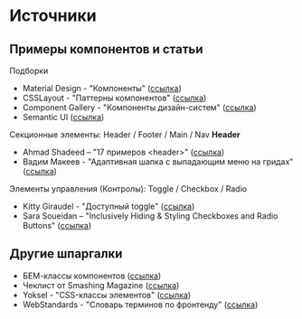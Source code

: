 # Источники

## Примеры компонентов и статьи

Подборки
- Material Design - "Компоненты" ([ссылка](https://material.io/components))
- CSSLayout - "Паттерны компонентов" ([ссылка](https://csslayout.io/patterns))
- Component Gallery - "Компоненты дизайн-систем" ([ссылка](https://component.gallery/))
- Semantic UI ([ссылка](https://semantic-ui.com/introduction/getting-started.html))

Секционные элементы: Header / Footer / Main / Nav
**Header**
- Ahmad Shadeed – "17 примеров &lt;header&gt;" ([ссылка](https://headers-css.vercel.app/))
- Вадим Макеев - "Адаптивная шапка с выпадающим меню на гридах" ([ссылка](https://youtu.be/o7A0e4PkSAQ))

Элементы управления (Контролы): Toggle / Checkbox / Radio
- Kitty Giraudel - "Доступный toggle" ([ссылка](https://habr.com/ru/company/otus/blog/557006/))
- Sara Soueidan – "Inclusively Hiding & Styling Checkboxes and Radio Buttons" ([ссылка](https://www.sarasoueidan.com/blog/inclusively-hiding-and-styling-checkboxes-and-radio-buttons/))

## Другие шпаргалки
- БЕМ-классы компонентов ([ссылка](https://9elements.com/bem-cheat-sheet))
- Чеклист от Smashing Magazine ([ссылка](https://www.dropbox.com/s/ve6m3ngp5rmgu74/interface-design-patterns-checklist-2020.pdf?dl=0))
- Yoksel - "CSS-классы элементов" ([ссылка](https://github.com/yoksel/common-words))
- WebStandards - "Словарь терминов по фронтенду" ([ссылка](https://github.com/web-standards-ru/dictionary/blob/main/dictionary.md))